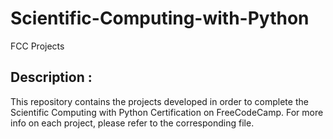 # Scientific-Computing-with-Python
FCC Projects

## Description :
This repository contains the projects developed in order to complete the Scientific Computing with Python Certification on FreeCodeCamp. For more info on each project, please refer to the corresponding file.
